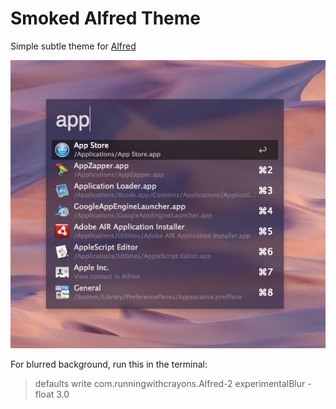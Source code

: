 Smoked Alfred Theme
======
Simple subtle theme for [Alfred](http://www.alfredapp.com/)

![Smoked Screenshot](smoked_screenshot.png)


For blurred background, run this in the terminal:
> defaults write com.runningwithcrayons.Alfred-2 experimentalBlur -float 3.0
